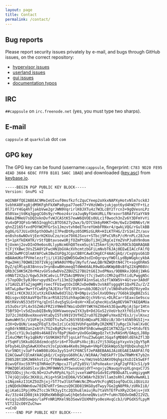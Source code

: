 ```yaml
---
layout: page
title: Contact
permalink: /contact/
---
```


## Bug reports

Please report security issues privately by e-mail, and bugs through GitHub issues, on the correct repository:


 * [hypervisor issues](https://github.com/cappsule/cappsule-hypervisor/issues)
 * [userland issues](https://github.com/cappsule/cappsule-userland/issues)
 * [gui issues](https://github.com/cappsule/cappsule-gui/issues)
 * [documentation typos](https://github.com/cappsule/cappsule-doc/issues)



## IRC

`##cappsule` on `irc.freenode.net` (yes, you must type two sharps).



## E-mail

`cappsule` at `quarkslab` dot `com`



## GPG key

The GPG key can be found (username:`cappsule`, fingerprint: `C783 9D20 FE95 4EAD 3604 6E6C FFF0 B181 5A6C 1BAD`) and downloaded ([key.asc](https://keybase.io/cappsule/key.asc)) from [keybase.io](https://keybase.io/cappsule).

    -----BEGIN PGP PUBLIC KEY BLOCK-----
    Version: GnuPG v2

    mQINBFfQE2ABEAC9MeIeUIxuf0msfkzfcZquCYeep2oXkxNAPXyHotvNlm7sck8J
    SvbhK40Fxg8jdM9KFghFkXWPa0ypa77oe677+VHzUWOvjukjqot6yd4hW2YF+tLz
    Bl71rY4Gq4hTjakbVwe2grJWN9VqrirlK0JXTu4z7W3LcBYzTrcn3+9gQVesnLPz
    d50VaxjVdKq3gpgCG0s9y/+Mooz4srzaJuqNyfGmkURLLfNrxovr58RAfV1aYYA9
    BAAaIMHeU7sDQ3xknDvfvWJCAStK57ewW6QVOEs0ULc1f0woch3nZv6Y3DFmYvYi
    Vu4xQP3QFsGrW65InqghCLBTOS627y2wx/b/D7CSk6yRHKT+Om/6wIzIH8N6vt/H
    qhnZ2165fxvdPOYWCMfGrSs1Jmzvtvh0eEToreYUmbFRNxr4/qwkLVQG/rGulkBB
    bgOG/G7JUivOh5pthOOwhjI7PedDtRyz05OMSzGLRR+HILKTFHG/ZrS1mlZt/asv
    en8shs6wNOvVjEerH2KUuCzo/eie79X6JSxvr+STbcj9PxCVRsP/cMrnPLc28Jve
    t5+1pXfkEKHTK/rStfQBtavsewURjfOZmPtGBoTi3Hj2RgCe1YmZVnPJu8V9n0om
    EjUxmnj2ovDInO9e6os0LlypNcm6hQ8Texm5ujklZ5kmrSjH/0ZcR0Cb3QARAQAB
    tCFjYXBwc3VsZSA8Y2FwcHN1bGVAcXVhcmtzbGFiLmNvbT6JAj0EEwEIACcFAlfQ
    E2ACGwMFCQlmAYAFCwkIBwIGFQgJCgsCBBYCAwECHgECF4AACgkQ//CxgVpsG61D
    mBAAmUKofPVHelezzfji/iX182qQWO5GwDm3sdInOgrqvyYWOlLydBpWGgkcykbA
    Pqw2H4j70QW823O7IVAjgjW9A0UYMbylNyfuf/wwLQBrNZWQhtN4C7t+sogOhRm5
    DyZ/qlMlqs838nnsv3+ynBxwBHsmeqQTdWm66ALR9w8GuNKWpBBsBfq22XqM08Vc
    QRb3CSHK5KZ0rM4zvGVSsdwDVoZZBUZS27BU2tG6I3vdPNas/9DBNkvJQ68j1WkG
    n9NbT2X2pJ/6gw5Jk9Ca6viLfPZ5AcQM9Vmjt7cj5wUtcCMh2qdThtidLPwggN5c
    /57opODc5y0J0orvpyd9Zxvfi13m323qNXFA1nnSaLs5zflWXW5V+4Gtva+3A0dF
    s71AUZL8TaZjmgHMjroecfFU1wgtOxIORJxDe0WBv3vVA8Tsggq9t1QxPEZu/Z/Z
    bRTwLp8wr9w+tYCw6Fg7AJEXsrTUT/0V5a+ubbJOB2cUf/xlN04ha9sdQ70zyeOx
    +EXCirKCK3UJJCutXzkEkAOw8d3lb2/B+DNpivi5olXxUD9ey/7G6bk1DgB8ZsSi
    BQisgvc6QtAaVFQoT8carRS8J25Szh9apGWcQjchV6rsL+DLRCarrSEaxcGe9scu
    H6tRkVsN533d5YYq/qInSldvq5gSLG+8sHr+XEuCqhecHiu5Ag0EV9ATYAEQAMUa
    zS3uOsr1FL4x5SZm6zFRZiV9We07WaisDd9YtWKYmZX6ekS3EqwuMpjAjSpr1Htn
    75Bf5Q+lv5dZoubQIBxNy3OHVawooywIYX3y8+DdJGxS2zVeUrbzXtf6Sih57mrv
    1U72cJXdXBveXmxeV4taDyI5Ts991V3VfHIZruO7EZOqWFuYmxOZYEsJ/jvlKnxz
    8wmuWHt5c/V1UFmjxJVODTtvJwTx26SY85EnNQxaPEJ0DziB/3Ort45N59G5Ij+x
    z3X+QvQUN/ieaqZFEqT3/DxIzCiCe3Q3VUhFqaXbRyIRZKMETJyRgcIk7oAlXv8C
    ng0drk9BB2an2x6tFcTG2xBgR2krejme20kF5hBcwmwgDI1KTN2Zp/t2+OtdufES
    FjbzCcY1L9u1q08s46A8IVsf8pPjNaOryUxOGoGWgpQz7xt3vRASnM/OAqzLJ88p
    Z14uCMWtfky1qBkM/rSU9K8H3fUTjqsLmffnuZ3wGqAtJGqafqMDB0ldEhkZfl3D
    zf5qHfi5Kku8GS8dzmdcq5Sri6+F7OuUPsXkcjBiz2Yj53UGgipYxyxVxjQyY5pR
    bFbyb4LGhgSAwKXXhezVJsCpUxWa4Ke0s3Hgwm+VHpFCQGkWqoS3pYQbQxuhqLhY
    Vur5NOtjv3aFfvbW808iOGo3yy51nFCF6NCSfJePABEBAAGJAiUEGAEIAA8FAlfQ
    E2ACGwwFCQlmAYAACgkQ//CxgVpsG60hCA//W1RAA/7mDSkP7rIOw7RWMrK7yb2n
    Z9852Bt1DRJW8khstz1/fY0AmvW8+M5CC+x/hWzVeb52AKVO9qhgzXsDJIk5wEFf
    BiwvQfXxcS97PtQ7HR4eCPzNpcuJ7lyFZy85V/lkPoXeakxriKgF2qFF8JcS1/p9
    F9WZQ0lA5GOSlxvjBnJMF9WWV5JYSwxoUaUjdYT+ngvjy2NauqyVvpXLgnqxC7JS
    MQ55ODsjjhcrOL9O+UJvPvRPphLYpJljvxeYaWPOzGdx9IzPB9DuATLvuHgiygmM
    l74jGQjsQGc3KX8iL/Kig+hSK1nED0A/V5CW8ArhZ83Vllam3sRhl/KWOvHwmKL1
    s1NqzmkzI31KZ5UZhjxjr5T7tw3lbXfmWcNcZMswV9cFcgNQ1oqfQuCGLiQUzLUz
    jzNQDdkONWn6uw70IN7eRTrSmuzsQ9CDD819KGOydTwyy7Ge2gN8PRk/zURkIi8/
    qjiKa6iIPpjXMxZTcc3kTR3yyItc2Q3huElmiujRu7taVhTEfPxXRy2Cb4js+jVX
    4v/33z441D08jkk19QReXWbBqDiwGjhQe5dxneQNviutP+fuHn7DDdvOmB2I2VZL
    4viqju3dDSuwpo/laPFnNR1MXel9b3SewVIUXMdYyo0esHvqCcbJ/UPGdXSfLpyM
    VIT232cO0YZuChw=
    =uCnD
    -----END PGP PUBLIC KEY BLOCK-----
